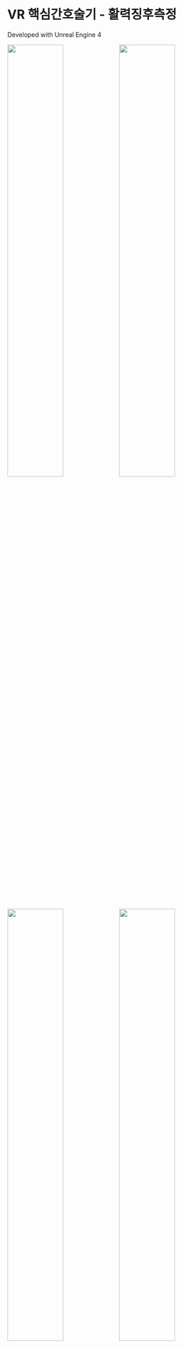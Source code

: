 # VR 핵심간호술기 - 활력징후측정

Developed with Unreal Engine 4

<img src="https://user-images.githubusercontent.com/92451281/210622522-cccd7b54-b6f9-48bd-baec-6d220ca730af.png" width="50%" height="50%"><img src="https://user-images.githubusercontent.com/92451281/210622578-05b40ed3-a9c0-4d29-9b78-d26f060a1090.png" width="50%" height="50%"><img src="https://user-images.githubusercontent.com/92451281/210623235-719727c4-c0f7-4ea8-968b-5780c11f2305.png" width="50%" height="50%"><img src="https://user-images.githubusercontent.com/92451281/210622627-49b02977-1b3d-4ddc-92b5-f03b26bc2777.png" width="50%" height="50%"><img src="https://user-images.githubusercontent.com/92451281/210623368-7623bbb4-ab4b-4fe2-b00d-3b2204798df0.png" width="50%" height="50%"><img src="https://user-images.githubusercontent.com/92451281/210622711-19251e30-5fe8-4365-89b4-10a7feeb4c4c.png" width="50%" height="50%"><img src="https://user-images.githubusercontent.com/92451281/210622736-e715480e-01a9-4bc1-8e13-a7a882d9e99b.png" width="50%" height="50%"><img src="https://user-images.githubusercontent.com/92451281/210622783-162eb701-f49b-44b0-bf23-01a0d111b406.png" width="50%" height="50%">

### [시연동영상](https://youtu.be/kEmZCWIJWR0)
